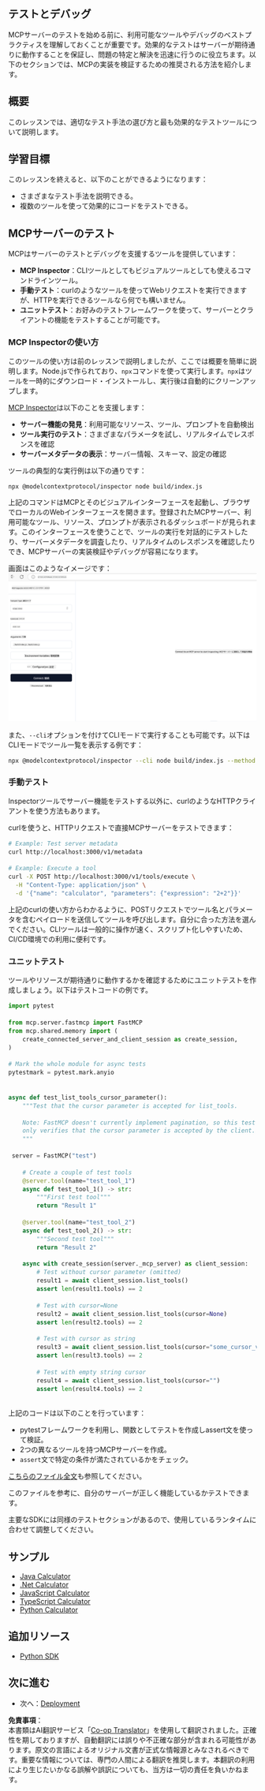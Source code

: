 <!--
CO_OP_TRANSLATOR_METADATA:
{
  "original_hash": "4e34e34e84f013e73c7eaa6d09884756",
  "translation_date": "2025-07-13T21:58:13+00:00",
  "source_file": "03-GettingStarted/08-testing/README.md",
  "language_code": "ja"
}
-->
## テストとデバッグ

MCPサーバーのテストを始める前に、利用可能なツールやデバッグのベストプラクティスを理解しておくことが重要です。効果的なテストはサーバーが期待通りに動作することを保証し、問題の特定と解決を迅速に行うのに役立ちます。以下のセクションでは、MCPの実装を検証するための推奨される方法を紹介します。

## 概要

このレッスンでは、適切なテスト手法の選び方と最も効果的なテストツールについて説明します。

## 学習目標

このレッスンを終えると、以下のことができるようになります：

- さまざまなテスト手法を説明できる。
- 複数のツールを使って効果的にコードをテストできる。

## MCPサーバーのテスト

MCPはサーバーのテストとデバッグを支援するツールを提供しています：

- **MCP Inspector**：CLIツールとしてもビジュアルツールとしても使えるコマンドラインツール。
- **手動テスト**：curlのようなツールを使ってWebリクエストを実行できますが、HTTPを実行できるツールなら何でも構いません。
- **ユニットテスト**：お好みのテストフレームワークを使って、サーバーとクライアントの機能をテストすることが可能です。

### MCP Inspectorの使い方

このツールの使い方は前のレッスンで説明しましたが、ここでは概要を簡単に説明します。Node.jsで作られており、`npx`コマンドを使って実行します。`npx`はツールを一時的にダウンロード・インストールし、実行後は自動的にクリーンアップします。

[MCP Inspector](https://github.com/modelcontextprotocol/inspector)は以下のことを支援します：

- **サーバー機能の発見**：利用可能なリソース、ツール、プロンプトを自動検出
- **ツール実行のテスト**：さまざまなパラメータを試し、リアルタイムでレスポンスを確認
- **サーバーメタデータの表示**：サーバー情報、スキーマ、設定の確認

ツールの典型的な実行例は以下の通りです：

```bash
npx @modelcontextprotocol/inspector node build/index.js
```

上記のコマンドはMCPとそのビジュアルインターフェースを起動し、ブラウザでローカルのWebインターフェースを開きます。登録されたMCPサーバー、利用可能なツール、リソース、プロンプトが表示されるダッシュボードが見られます。このインターフェースを使うことで、ツールの実行を対話的にテストしたり、サーバーメタデータを調査したり、リアルタイムのレスポンスを確認したりでき、MCPサーバーの実装検証やデバッグが容易になります。

画面はこのようなイメージです： ![Inspector](../../../../translated_images/connect.141db0b2bd05f096fb1dd91273771fd8b2469d6507656c3b0c9df4b3c5473929.ja.png)

また、`--cli`オプションを付けてCLIモードで実行することも可能です。以下はCLIモードでツール一覧を表示する例です：

```sh
npx @modelcontextprotocol/inspector --cli node build/index.js --method tools/list
```

### 手動テスト

Inspectorツールでサーバー機能をテストする以外に、curlのようなHTTPクライアントを使う方法もあります。

curlを使うと、HTTPリクエストで直接MCPサーバーをテストできます：

```bash
# Example: Test server metadata
curl http://localhost:3000/v1/metadata

# Example: Execute a tool
curl -X POST http://localhost:3000/v1/tools/execute \
  -H "Content-Type: application/json" \
  -d '{"name": "calculator", "parameters": {"expression": "2+2"}}'
```

上記のcurlの使い方からわかるように、POSTリクエストでツール名とパラメータを含むペイロードを送信してツールを呼び出します。自分に合った方法を選んでください。CLIツールは一般的に操作が速く、スクリプト化しやすいため、CI/CD環境での利用に便利です。

### ユニットテスト

ツールやリソースが期待通りに動作するかを確認するためにユニットテストを作成しましょう。以下はテストコードの例です。

```python
import pytest

from mcp.server.fastmcp import FastMCP
from mcp.shared.memory import (
    create_connected_server_and_client_session as create_session,
)

# Mark the whole module for async tests
pytestmark = pytest.mark.anyio


async def test_list_tools_cursor_parameter():
    """Test that the cursor parameter is accepted for list_tools.

    Note: FastMCP doesn't currently implement pagination, so this test
    only verifies that the cursor parameter is accepted by the client.
    """

 server = FastMCP("test")

    # Create a couple of test tools
    @server.tool(name="test_tool_1")
    async def test_tool_1() -> str:
        """First test tool"""
        return "Result 1"

    @server.tool(name="test_tool_2")
    async def test_tool_2() -> str:
        """Second test tool"""
        return "Result 2"

    async with create_session(server._mcp_server) as client_session:
        # Test without cursor parameter (omitted)
        result1 = await client_session.list_tools()
        assert len(result1.tools) == 2

        # Test with cursor=None
        result2 = await client_session.list_tools(cursor=None)
        assert len(result2.tools) == 2

        # Test with cursor as string
        result3 = await client_session.list_tools(cursor="some_cursor_value")
        assert len(result3.tools) == 2

        # Test with empty string cursor
        result4 = await client_session.list_tools(cursor="")
        assert len(result4.tools) == 2
    
```

上記のコードは以下のことを行っています：

- pytestフレームワークを利用し、関数としてテストを作成しassert文を使って検証。
- 2つの異なるツールを持つMCPサーバーを作成。
- `assert`文で特定の条件が満たされているかをチェック。

[こちらのファイル全文](https://github.com/modelcontextprotocol/python-sdk/blob/main/tests/client/test_list_methods_cursor.py)も参照してください。

このファイルを参考に、自分のサーバーが正しく機能しているかテストできます。

主要なSDKには同様のテストセクションがあるので、使用しているランタイムに合わせて調整してください。

## サンプル

- [Java Calculator](../samples/java/calculator/README.md)
- [.Net Calculator](../../../../03-GettingStarted/samples/csharp)
- [JavaScript Calculator](../samples/javascript/README.md)
- [TypeScript Calculator](../samples/typescript/README.md)
- [Python Calculator](../../../../03-GettingStarted/samples/python)

## 追加リソース

- [Python SDK](https://github.com/modelcontextprotocol/python-sdk)

## 次に進む

- 次へ：[Deployment](../09-deployment/README.md)

**免責事項**：  
本書類はAI翻訳サービス「[Co-op Translator](https://github.com/Azure/co-op-translator)」を使用して翻訳されました。正確性を期しておりますが、自動翻訳には誤りや不正確な部分が含まれる可能性があります。原文の言語によるオリジナル文書が正式な情報源とみなされるべきです。重要な情報については、専門の人間による翻訳を推奨します。本翻訳の利用により生じたいかなる誤解や誤訳についても、当方は一切の責任を負いかねます。